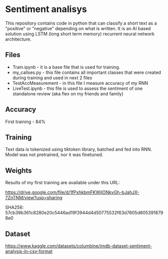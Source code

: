 # Sentiment analisys
This repository contains code in python that can classify a short text as a "positive" or "negative" depending on what is written. It is an AI based solution using LSTM (long short term memory) recurrent neural network architecture. 

## Files
- Train.ipynb - it is a base file that is used for training.
- my_callses.py - this file contains all important classes that were created during training and used in next 2 files
- TestAccMeasurement - in this file I measure accuracy of my RNN
- LiveTest.ipynb - this file is used to assess the sentiment of one standalone review (aka flex on my friends and family)

## Accuracy
First training - 84%

## Training
Text data is tokenized using tiktoken library, batched and fed into RNN. Model was not pretrained, nor it was finetuned. 

## Weights
Results of my first training are available under this URL: 

https://drive.google.com/file/d/1fPxhkbmFKWjIONkvGh-bJahJX-7ZnTNM/view?usp=sharing

SHA256: 57cb39b361c8280e20c5446ad19f3944d4d50775532f63d7805d8053918798e0

## Dataset 
https://www.kaggle.com/datasets/columbine/imdb-dataset-sentiment-analysis-in-csv-format
